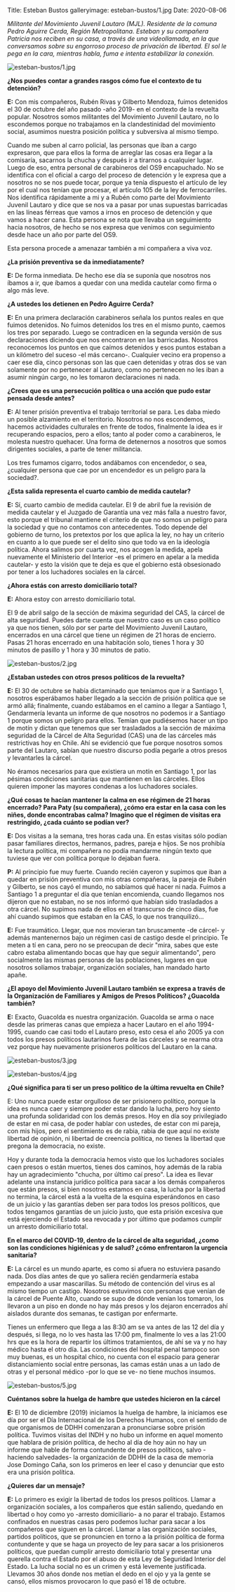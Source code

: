 Title: Esteban Bustos
galleryimage: esteban-bustos/1.jpg
Date: 2020-08-06

*Militante del Movimiento Juvenil Lautaro (MJL). Residente de la comuna Pedro Aguirre Cerda, Región Metropolitana. Esteban y su compañera Patricia nos reciben en su casa, a través de una videollamada, en la que conversamos sobre su engorroso proceso de privación de libertad. El sol le pega en la cara, mientras habla, fuma e intenta estabilizar la conexión.*

![esteban-bustos/1.jpg](./images/esteban-bustos/1.jpg)

**¿Nos puedes contar a grandes rasgos cómo fue el contexto de tu detención?**

**E:** Con mis compañeros, Rubén Rivas y Gilberto Mendoza, fuimos detenidos el 30 de octubre del año pasado -año 2019- en el contexto de la revuelta popular. Nosotros somos militantes del Movimiento Juvenil Lautaro, no lo escondemos porque no trabajamos en la clandestinidad del movimiento social, asumimos nuestra posición política y subversiva al mismo tiempo. 

Cuando me suben al carro policial, las personas que iban a cargo expresaron, que para ellos la forma de arreglar las cosas era llegar a la comisaría, sacarnos la chucha y después ir a tirarnos a cualquier lugar. Luego de eso, entra personal de carabineros del OS9 encapuchado. No se identifica con el oficial a cargo del proceso de detención y le expresa que a nosotros no se nos puede tocar, porque ya tenía dispuesto el artículo de ley por el cual nos tenían que procesar, el artículo 105 de la ley de ferrocarriles. Nos identifica rápidamente a mi y a Rubén como parte del Movimiento Juvenil Lautaro y dice que se nos va a pasar por unas supuestas barricadas en las líneas férreas que vamos a irnos en proceso de detención y que vamos a hacer cana. Esta persona se nota que llevaba un seguimiento hacia nosotros, de hecho se nos expresa que venimos con seguimiento desde hace un año por parte del OS9. 

Esta persona procede a amenazar también a mi compañera a viva voz. 

**¿La prisión preventiva se da inmediatamente?**

**E:** De forma inmediata. De hecho ese día se suponía que nosotros nos íbamos a ir, que íbamos a quedar con una medida cautelar como firma o algo más leve.

**¿A ustedes los detienen en Pedro Aguirre Cerda?**

**E:** En una primera declaración carabineros señala los puntos reales en que fuimos detenidos. No fuimos detenidos los tres en el mismo punto, caemos los tres por separado. Luego se contradicen en la segunda versión de sus declaraciones diciendo que nos encontraron en las barricadas. Nosotros reconocemos los puntos en que caímos detenidos y esos puntos estaban a un kilómetro del suceso -el más cercano-. Cualquier vecino era propenso a caer ese día, cinco personas son las que caen detenidas y otras dos se van solamente por no pertenecer al Lautaro, como no pertenecen no les iban a asumir ningún cargo, no les tomaron declaraciones ni nada.

**¿Crees que es una persecución política o una acción que pudo estar pensada desde antes?**

**E:** Al tener prisión preventiva el trabajo territorial se para. Les daba miedo un posible alzamiento en el territorio. Nosotros no nos escondemos, hacemos actividades culturales en frente de todos, finalmente la idea es ir recuperando espacios, pero a ellos; tanto al poder como a carabineros, le molesta nuestro quehacer. Una forma de detenernos a nosotros que somos dirigentes sociales, a parte de tener militancia. 

Los tres fumamos cigarro, todos andábamos con encendedor, o sea, ¿cualquier persona que cae por un encendedor es un peligro para la sociedad?. 

**¿Esta salida representa el cuarto cambio de medida cautelar?**

**E:** Sí, cuarto cambio de medida cautelar. El 9 de abril fue la revisión de medida cautelar y el Juzgado de Garantía una vez más falla a nuestro favor, esto porque el tribunal mantiene el criterio de que no somos un peligro para la sociedad y que no contamos con antecedentes. Todo depende del gobierno de turno, los pretextos por los que aplica la ley, no hay un criterio en cuanto a lo que puede ser el delito sino que todo va en la ideología política. Ahora salimos por cuarta vez, nos acogen la medida, apela nuevamente el Ministerio del Interior -es el primero en apelar a la medida cautelar- y esto la visión que te deja es que el gobierno está obsesionado por tener a los luchadores sociales en la cárcel.

**¿Ahora estás con arresto domiciliario total?**

**E:** Ahora estoy con arresto domiciliario total.

El 9 de abril salgo de la sección de máxima seguridad del CAS, la cárcel de alta seguridad. Puedes darte cuenta que nuestro caso es un caso político ya que nos tienen, sólo por ser parte del Movimiento Juvenil Lautaro, encerrados en una cárcel que tiene un régimen de 21 horas de encierro. Pasas 21 horas encerrado en una habitación solo, tienes 1 hora y 30 minutos de pasillo y 1 hora y 30 minutos de patio.

![esteban-bustos/2.jpg](./images/esteban-bustos/2.jpg)

**¿Estaban ustedes con otros presos políticos de la revuelta?**

**E:** El 30 de octubre se había dictaminado que teníamos que ir a Santiago 1, nosotros esperábamos haber llegado a la sección de prisión política que se armó allá; finalmente, cuando estábamos en el camino a llegar a Santiago 1, Gendarmería levanta un informe de que nosotros no podemos ir a Santiago 1 porque somos un peligro para ellos. Temían que pudiésemos hacer un tipo de motín y dictan que tenemos que ser trasladados a la sección de máxima seguridad de la Cárcel de Alta Seguridad (CAS) una de las cárceles más restrictivas hoy en Chile. Ahí se evidenció que fue porque nosotros somos parte del Lautaro, sabían que nuestro discurso podía pegarle a otros presos y levantarles la cárcel. 

No éramos necesarios para que existiera un motín en Santiago 1, por las pésimas condiciones sanitarias que mantienen en las cárceles. Ellos quieren imponer las mayores condenas a los luchadores sociales. 

**¿Qué cosas te hacían mantener la calma en ese régimen de 21 horas encerrado? Para Paty (su compañera), ¿cómo era estar en la casa con les niñes, donde encontrabas calma? Imagino que el régimen de visitas era restringido, ¿cada cuánto se podían ver?**

**E:** Dos visitas a la semana, tres horas cada una. En estas visitas sólo podían pasar familiares directos, hermanos, padres, pareja e hijos. Se nos prohibía la lectura política, mi compañera no podía mandarme ningún texto que tuviese que ver con política porque lo dejaban fuera.

**P:** Al principio fue muy fuerte. Cuando recién cayeron y supimos que iban a quedar en prisión preventiva con mis otras compañeras, la pareja de Rubén y Gilberto, se nos cayó el mundo, no sabíamos qué hacer ni nada. Fuimos a Santiago 1 a preguntar el día que tenían encomienda, cuando llegamos nos dijeron que no estaban, no se nos informó que habían sido trasladados a otra cárcel. No supimos nada de ellos en el transcurso de cinco días, fue ahí cuando supimos que estaban en la CAS, lo que nos tranquilizó...

**E:** Fue traumático. Llegar, que nos movieran tan bruscamente -de cárcel- y además mantenernos bajo un régimen casi de castigo desde el principio. Te meten a tí en cana, pero no se preocupan de decir "mira, sabes que este cabro estaba alimentando bocas que hay que seguir alimentando", pero socialmente las mismas personas de las poblaciones, lugares en que nosotros solíamos trabajar, organización sociales, han mandado harto apañe. 

**¿El apoyo del Movimiento Juvenil Lautaro también se expresa a través de la Organización de Familiares y Amigos de Presos Políticos? ¿Guacolda también?**

**E:** Exacto, Guacolda es nuestra organización. Guacolda se arma o nace desde las primeras canas que empieza a hacer Lautaro en el año 1994-1995, cuando cae casi todo el Lautaro preso, esto cesa el año 2005 ya con todos los presos políticos lautarinos fuera de las cárceles y se rearma otra vez porque hay nuevamente prisioneros políticos del Lautaro en la cana.

![esteban-bustos/3.jpg](./images/esteban-bustos/3.jpg)

![esteban-bustos/4.jpg](./images/esteban-bustos/4.jpg)

**¿Qué significa para ti ser un preso político de la última revuelta en Chile?**

E: Uno nunca puede estar orgulloso de ser prisionero político, porque la idea es nunca caer y siempre poder estar dando la lucha, pero hoy siento una profunda solidaridad con los demás presos. Hoy en día soy privilegiado de estar en mi casa, de poder hablar con ustedes, de estar con mi pareja, con mis hijos, pero el sentimiento es de rabia, rabia de que aquí no existe libertad de opinión, ni libertad de creencia política, no tienes la libertad que pregona la democracia, no existe.

Hoy y durante toda la democracia hemos visto que los luchadores sociales caen presos o están muertos, tienes dos caminos, hoy además de la rabia hay un agradecimiento "chucha, por último caí preso". La idea es llevar adelante una instancia jurídico política para sacar a los demás compañeros que están presos, si bien nosotros estamos en casa, la lucha por la libertad no termina, la cárcel está a la vuelta de la esquina esperándonos en caso de un juicio y las garantías deben ser para todos los presos políticos, que todos tengamos garantías de un juicio justo, que esta prisión excesiva que está ejerciendo el Estado sea revocada y por último que podamos cumplir un arresto domiciliario total.

**En el marco del COVID-19, dentro de la cárcel de alta seguridad, ¿como son las condiciones higiénicas y de salud? ¿cómo enfrentaron la urgencia sanitaria?**

**E:** La cárcel es un mundo aparte, es como si afuera no estuviera pasando nada. Dos días antes de que yo saliera recién gendarmería estaba empezando a usar mascarillas. Su método de contención del virus es al mismo tiempo un castigo. Nosotros estuvimos con personas que venían de la cárcel de Puente Alto, cuando se supo de dónde venían los tomaron, los llevaron a un piso en donde no hay más presos y los dejaron encerrados ahí aislados durante dos semanas, te castigan por enfermarte.

Tienes un enfermero que llega a las 8:30 am se va antes de las 12 del día y después, si llega, no lo ves hasta las 17:00 pm, finalmente lo ves a las 21:00 hrs que es la hora de repartir los últimos tratamientos, de ahí se va y no hay médico hasta el otro día. Las condiciones del hospital penal tampoco son muy buenas, es un hospital chico, no cuenta con el espacio para generar distanciamiento social entre personas, las camas están unas a un lado de otras y el personal médico -por lo que se ve- no tiene muchos insumos.

![esteban-bustos/5.jpg](./images/esteban-bustos/5.jpg)

**Cuéntanos sobre la huelga de hambre que ustedes hicieron en la cárcel**

**E:** El 10 de diciembre (2019) iniciamos la huelga de hambre, la iniciamos ese día por ser el Día Internacional de los Derechos Humanos, con el sentido de que organismos de DDHH comenzaran a pronunciarse sobre prisión política. Tuvimos visitas del INDH y no hubo un informe en aquel momento que hablara de prisión política, de hecho al día de hoy aún no hay un informe que hable de forma contundente de presos políticos, salvo -haciendo salvedades- la organización de DDHH de la casa de memoria Jose Domingo Caña, son los primeros en leer el caso y denunciar que esto era una prisión política.

**¿Quieres dar un mensaje?**

**E:** Lo primero es exigir la libertad de todos los presos políticos. Llamar a organización sociales, a los compañeros que están saliendo, quedando en libertad o hoy como yo -arresto domiciliario- a no parar el trabajo. Estamos confinados en nuestras casas pero podemos luchar para sacar a los compañeros que siguen en la cárcel. Llamar a las organización sociales, partidos políticos, que se pronuncien en torno a la prisión política de forma contundente y que se haga un proyecto de ley para sacar a los prisioneros políticos, que puedan cumplir arresto domiciliario total y presentar una querella contra el Estado por el abuso de esta Ley de Seguridad Interior del Estado. La lucha social no es un crimen y está levemente justificada. Llevamos 30 años donde nos metían el dedo en el ojo y ya la gente se cansó, ellos mismos provocaron lo que pasó el 18 de octubre.
